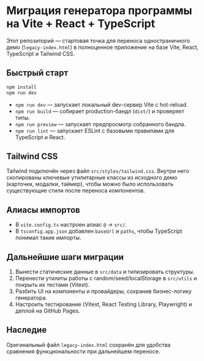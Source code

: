 # Миграция генератора программы на Vite + React + TypeScript

Этот репозиторий — стартовая точка для переноса одностраничного демо (`legacy-index.html`) в полноценное приложение на базе
Vite, React, TypeScript и Tailwind CSS.

## Быстрый старт

```bash
npm install
npm run dev
```

- `npm run dev` — запускает локальный dev-сервер Vite с hot-reload.
- `npm run build` — собирает production-бандл (`dist/`) и проверяет типы.
- `npm run preview` — запускает предпросмотр собранного бандла.
- `npm run lint` — запускает ESLint c базовыми правилами для TypeScript и React.

## Tailwind CSS

Tailwind подключён через файл `src/styles/tailwind.css`. Внутри него скопированы ключевые утилитарные классы из исходного
демо (карточки, модалки, таймер), чтобы можно было использовать существующие стили после переноса компонентов.

## Алиасы импортов

- В `vite.config.ts` настроен алиас `@` → `src/`.
- В `tsconfig.app.json` добавлен `baseUrl` и `paths`, чтобы TypeScript понимал такие импорты.

## Дальнейшие шаги миграции

1. Вынести статические данные в `src/data` и типизировать структуры.
2. Перенести утилиты работы с random/seed/localStorage в `src/utils` и покрыть их тестами (Vitest).
3. Разбить UI на компоненты и провайдеры, сохранив бизнес-логику генератора.
4. Настроить тестирование (Vitest, React Testing Library, Playwright) и деплой на GitHub Pages.

## Наследие

Оригинальный файл `legacy-index.html` сохранён для удобства сравнения функциональности при дальнейшем переносе.
